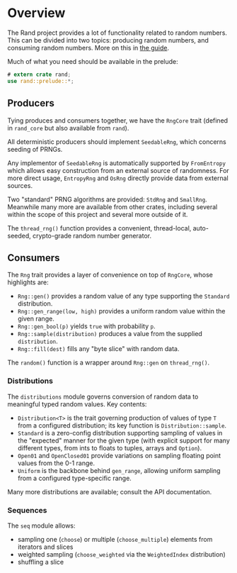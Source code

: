 # Overview

The Rand project provides a lot of functionality related to random numbers.
This can be divided into two topics: producing random numbers, and consuming
random numbers. More on this in [the guide](guide.md).

Much of what you need should be available in the prelude:
```rust
# extern crate rand;
use rand::prelude::*;
```

## Producers

Tying produces and consumers together, we have the `RngCore` trait
(defined in `rand_core` but also available from `rand`).

All deterministic producers should implement `SeedableRng`, which concerns
seeding of PRNGs.

Any implementor of `SeedableRng` is automatically supported by `FromEntropy`
which allows easy construction from an external source of randomness. For more
direct usage, `EntropyRng` and `OsRng` directly provide data from external
sources.

Two "standard" PRNG algorithms are provided: `StdRng` and `SmallRng`.
Meanwhile many more are available from other crates, including several within
the scope of this project and several more outside of it.

The `thread_rng()` function provides a convenient, thread-local, auto-seeded,
crypto-grade random number generator.

## Consumers

The `Rng` trait provides a layer of convenience on top of `RngCore`, whose
highlights are:

-   `Rng::gen()` provides a random value of any type supporting the `Standard` distribution.
-   `Rng::gen_range(low, high)` provides a uniform random value within the given range.
-   `Rng::gen_bool(p)` yields `true` with probability `p`.
-   `Rng::sample(distribution)` produces a value from the supplied `distribution`.
-   `Rng::fill(dest)` fills any "byte slice" with random data.

The `random()` function is a wrapper around `Rng::gen` on `thread_rng()`.

### Distributions

The `distributions` module governs conversion of random data to meaningful typed
random values. Key contents:

-   `Distribution<T>` is the trait governing production of values of type `T`
    from a configured distribution; its key function is `Distribution::sample`.
-   `Standard` is a zero-config distribution supporting sampling of values in
    the "expected" manner for the given type (with explicit support for many
    different types, from ints to floats to tuples, arrays and `Option`).
-   `Open01` and `OpenClosed01` provide variations on sampling floating point
    values from the 0-1 range.
-   `Uniform` is the backbone behind `gen_range`, allowing uniform sampling
    from a configured type-specific range.

Many more distributions are available; consult the API documentation.

### Sequences

The `seq` module allows:

-   sampling one (`choose`) or multiple (`choose_multiple`) elements from iterators and slices
-   weighted sampling (`choose_weighted` via the `WeightedIndex` distribution)
-   shuffling a slice
